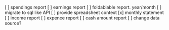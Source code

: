 [ ] spendings report
[ ] earnings report
[ ] foldablable report. year/month
[ ] migrate to sql like API
[ ] provide spreadsheet context
[x] monthly statement
[ ] income report
[ ] expence report
[ ] cash amount report
[ ] change data source?